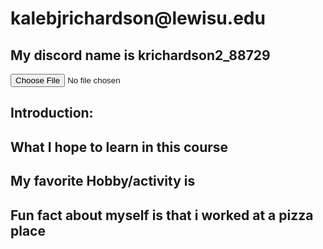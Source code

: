 <!DOCTYPE html>
<html>
<head>
    <title>Kaleb Richardson</title>
</head>
<body>
    <h1>kalebjrichardson@lewisu.edu</h1>
    <h2>My discord name is krichardson2_88729</h2>
  <input type="file" width="200" height="150">
<h2>Introduction: </h2>
<h2>What I hope to learn in this course </h2>
<h2>My favorite Hobby/activity is  </h2>
<h2> Fun fact about myself is that i worked at a pizza place </h2>
</body>
